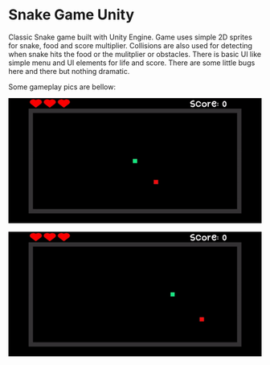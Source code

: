 # Snake Game Unity 

Classic Snake game built with Unity Engine. Game uses simple 2D sprites for snake, food and score multiplier. Collisions are also used for detecting when snake hits the food or the mulitplier or obstacles. There is basic UI like simple menu and UI elements for life and score. There are some little bugs here and there but nothing dramatic. 

Some gameplay pics are bellow: 

![GameplayFootage1](https://github.com/filipmihaljcic/snake-game-unity/blob/main/images/SnakeGameplay1.gif)

![GameplayFootage2](https://github.com/filipmihaljcic/snake-game-unity/blob/main/images/SnakeGameplay2.gif)
